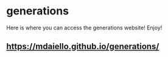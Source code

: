 # generations
Here is where you can access the generations website! Enjoy!
<br>
## https://mdaiello.github.io/generations/ ##
